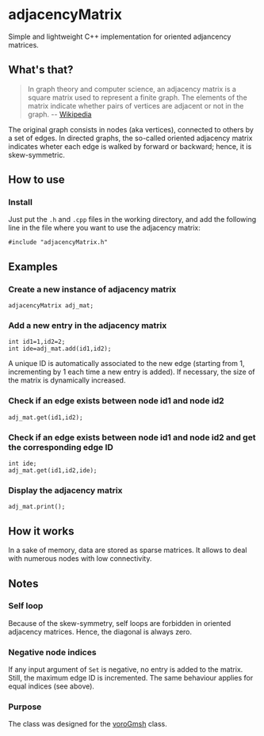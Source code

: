 # adjacencyMatrix
Simple and lightweight C++ implementation for oriented adjancency matrices.

## What's that?
> In graph theory and computer science, an adjacency matrix is a square matrix used to represent a finite graph. The elements of the matrix indicate whether pairs of vertices are adjacent or not in the graph.
> -- [Wikipedia](https://en.wikipedia.org/wiki/Adjacency_matrix)

The original graph consists in nodes (aka vertices), connected to others by a set of edges. In directed graphs, the so-called oriented adjacency matrix indicates wheter each edge is walked by forward or backward; hence, it is skew-symmetric.

## How to use
### Install
Just put the `.h` and `.cpp` files in the working directory, and add the following line in the file where you want to use the adjacency matrix:

    #include "adjacencyMatrix.h"

## Examples
### Create a new instance of adjacency matrix

    adjacencyMatrix adj_mat;

### Add a new entry in the adjacency matrix

    int id1=1,id2=2;
    int ide=adj_mat.add(id1,id2);
    
A unique ID is automatically associated to the new edge (starting from 1, incrementing by 1 each time a new entry is added). If necessary, the size of the matrix is dynamically increased.
    
### Check if an edge exists between node id1 and node id2

    adj_mat.get(id1,id2);
    
### Check if an edge exists between node id1 and node id2 and get the corresponding edge ID

    int ide;
    adj_mat.get(id1,id2,ide);
    
### Display the adjacency matrix

    adj_mat.print();

## How it works
In a sake of memory, data are stored as sparse matrices. It allows to deal with numerous nodes with low connectivity.
    
## Notes
### Self loop
Because of the skew-symmetry, self loops are forbidden in oriented adjacency matrices. Hence, the diagonal is always zero.

### Negative node indices
If any input argument of `Set` is negative, no entry is added to the matrix. Still, the maximum edge ID is incremented. The same behaviour applies for equal indices (see above).

### Purpose
The class was designed for the [voroGmsh](https://github.com/DorianDepriester/voroGmsh "voroGmsh on GitHub") class.

